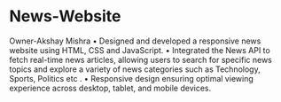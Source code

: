 # News-Website
Owner-Akshay Mishra
• Designed and developed a responsive news website using HTML, CSS and JavaScript.
• Integrated the News API to fetch real-time news articles, allowing users to search for specific news topics and
explore a variety of news categories such as Technology, Sports, Politics etc .
• Responsive design ensuring optimal viewing experience across desktop, tablet, and mobile devices.
